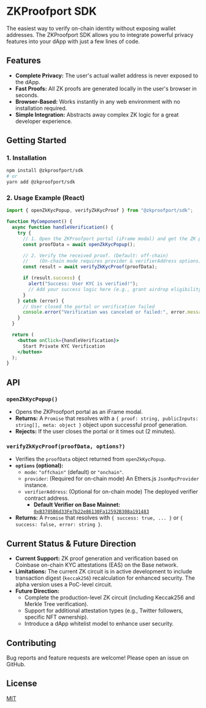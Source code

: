 # ZKProofport SDK

The easiest way to verify on-chain identity without exposing wallet addresses. The ZKProofport SDK allows you to integrate powerful privacy features into your dApp with just a few lines of code.

## Features

* **Complete Privacy:** The user's actual wallet address is never exposed to the dApp.
* **Fast Proofs:** All ZK proofs are generated locally in the user's browser in seconds.
* **Browser-Based:** Works instantly in any web environment with no installation required.
* **Simple Integration:** Abstracts away complex ZK logic for a great developer experience.

## Getting Started

### 1. Installation

```bash
npm install @zkproofport/sdk
# or
yarn add @zkproofport/sdk
````

### 2\. Usage Example (React)

```jsx
import { openZkKycPopup, verifyZkKycProof } from "@zkproofport/sdk";

function MyComponent() {
  async function handleVerification() {
    try {
      // 1. Open the ZKProofport portal (iFrame modal) and get the ZK proof.
      const proofData = await openZkKycPopup();

      // 2. Verify the received proof. (Default: off-chain)
      //    (On-chain mode requires provider & verifierAddress options)
      const result = await verifyZkKycProof(proofData);

      if (result.success) {
        alert("Success: User KYC is verified!");
        // Add your success logic here (e.g., grant airdrop eligibility)
      }
    } catch (error) {
      // User closed the portal or verification failed
      console.error("Verification was canceled or failed:", error.message);
    }
  }

  return (
    <button onClick={handleVerification}>
      Start Private KYC Verification
    </button>
  );
}
```

## API

### `openZkKycPopup()`

  * Opens the ZKProofport portal as an iFrame modal.
  * **Returns:** A `Promise` that resolves with a `{ proof: string, publicInputs: string[], meta: object }` object upon successful proof generation.
  * **Rejects:** If the user closes the portal or it times out (2 minutes).

### `verifyZkKycProof(proofData, options?)`

* Verifies the `proofData` object returned from `openZkKycPopup`.
* **`options` (optional):**
    * `mode`: `"offchain"` (default) or `"onchain"`.
    * `provider`: (Required for on-chain mode) An Ethers.js `JsonRpcProvider` instance.
    * `verifierAddress`: (Optional for on-chain mode) The deployed verifier contract address.
        * **Default Verifier on Base Mainnet:** [`0xB3705B6d33Fe7b22e86130Fa12592B308a191483`](https://basescan.org/address/0xB3705B6d33Fe7b22e86130Fa12592B308a191483#code)
* **Returns:** A `Promise` that resolves with `{ success: true, ... }` or `{ success: false, error: string }`.

## Current Status & Future Direction

  * **Current Support:** ZK proof generation and verification based on Coinbase on-chain KYC attestations (EAS) on the Base network.
  * **Limitations:** The current ZK circuit is in active development to include transaction digest (`keccak256`) recalculation for enhanced security. The alpha version uses a PoC-level circuit.
  * **Future Direction:**
      * Complete the production-level ZK circuit (including Keccak256 and Merkle Tree verification).
      * Support for additional attestation types (e.g., Twitter followers, specific NFT ownership).
      * Introduce a dApp whitelist model to enhance user security.

## Contributing

Bug reports and feature requests are welcome\! Please open an issue on GitHub.

## License

[MIT](https://www.google.com/search?q=LICENSE)